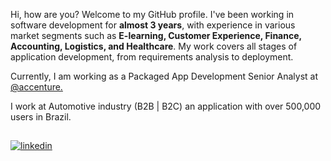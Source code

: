 Hi, how are you? Welcome to my GitHub profile. I've been working in software development for **almost 3 years**, with experience in various market segments such as **E-learning, Customer Experience, Finance, Accounting, Logistics, and Healthcare**. My work covers all stages of application development, from requirements analysis to deployment.

Currently, I am working as a Packaged App Development Senior Analyst at [@accenture.](https://www.accenture.com/br-pt)

I work at Automotive industry (B2B | B2C) an application with over 500,000 users in Brazil.



##
<a href="https://linkedin.com/in/liandrowesley" target="_blank">
  <img align="center" src="https://img.shields.io/badge/LinkedIn-05122A?style=for-the-badge&logo=linkedin" alt="linkedin"/>
</a>
